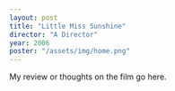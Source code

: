```yaml
---
layout: post
title: "Little Miss Sunshine"
director: "A Director"
year: 2006
poster: "/assets/img/home.png"
---
```


My review or thoughts on the film go here.
